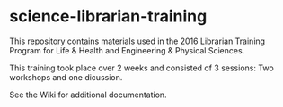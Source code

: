 # science-librarian-training
This repository contains materials used in the 2016 Librarian Training Program for Life & Health and Engineering & Physical Sciences.

This training took place over 2 weeks and consisted of 3 sessions: Two workshops and one dicussion.

See the Wiki for additional documentation.
